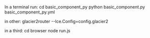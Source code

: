 In a terminal run:
cd basic_component_py 
python basic_component.py basic_component_py.yml

in other:
glacier2router --Ice.Config=config.glacier2

in a third:
cd browser
node run.js
